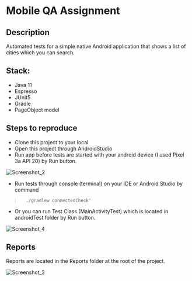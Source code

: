# Mobile QA Assignment

## Description
Automated tests for a simple native Android application that shows a list of cities which you can search.
## Stack:
- Java 11
- Espresso
- JUnit5
- Gradle
- PageObject model

## Steps to reproduce
- Clone this project to your local
- Open this project through AndroidStudio
- Run app before tests are started with your android device (I used Pixel 3a API 20) by Run button.

![Screenshot_2](https://user-images.githubusercontent.com/83962883/181755502-654bf2ab-02c8-4d2a-a031-be586b768e37.png)

- Run tests through console (terminal) on your IDE or Android Studio by command

> ```   ./gradlew connectedCheck'  ```

- Or you can run Test Class (MainActivityTest) which is located in androidTest folder by Run button.

![Screenshot_4](https://user-images.githubusercontent.com/83962883/183089983-a0ea7b1b-c30c-4093-b1d6-9e447e4dce6e.png)

## Reports
Reports are located in the Reports folder at the root of the project. 

![Screenshot_3](https://user-images.githubusercontent.com/83962883/183088973-286ed73d-1822-4ccf-b814-b93071ae1bc7.png)



